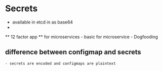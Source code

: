 # Secrets
- available in etcd in as base64
-  

** 12 factor app
    ** for microservices
    - basic for microservice
    - Dogfooding

## difference between configmap and secrets
    - secrets are encoded and configmaps are plaintext
